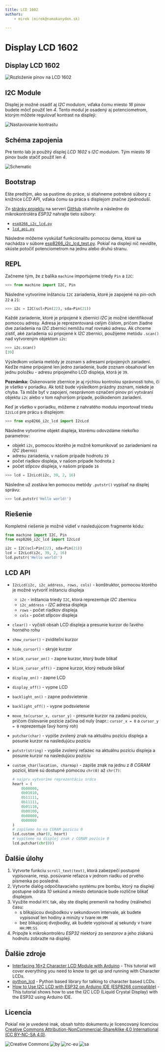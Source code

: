 ```yaml
---
title: LCD 1602
authors:
	- mirek (mirek@namakanyden.sk)

---
```

# Display LCD 1602

## Display LCD 1602

![Rozloženie pinov na LCD 1602](images/lcd.1602.pinout.png)

## I2C Module

Displej je možné osadiť aj _I2C_ modulom, vďaka čomu miesto _16_ pinov budete môcť použiť len _4_. Tento modul je osadený aj potenciometrom, ktorým môžete regulovať kontrast na displeji:

![Nastavovanie kontrastu](images/lcd.1602.adjust.pot.jpg)


## Schéma zapojenia

Pre tento lab je použitý displej _LCD 1602_ s _I2C_ modulom. Tým miesto _16_ pinov bude stačiť použiť len _4_.

![Schematic](images/lcd.1602.png)

## Bootstrap

Ešte predtým, ako sa pustíme do práce, si stiahneme potrebné súbory z knižnice _LCD API_, vďaka čomu sa práca s displejom značne zjednoduší.

Zo [stránky projektu](https://github.com/dhylands/python_lcd) na serveri [GitHub](https://github.com) stiahnite a následne do mikrokontroléra _ESP32_ nahrajte tieto súbory:

* [`esp8266_i2c_lcd.py`](https://github.com/dhylands/python_lcd/blob/master/lcd/esp8266_i2c_lcd.py)
* [`lcd_api.py`](https://github.com/dhylands/python_lcd/blob/master/lcd/lcd_api.py)

Následne môžeme vyskúšať funkcionalitu pomocou dema, ktoré sa nachádza v súbore [esp8266_i2c_lcd_test.py](https://github.com/dhylands/python_lcd/blob/master/lcd/esp8266_i2c_lcd_test.py). Pokiaľ na displeji nič nevidíte, skúste potočiť potenciometrom na jednu alebo druhú stranu.

## REPL

Začneme tým, že z balíka `machine` importujeme triedy `Pin` a `I2C`:

```python
>>> from machine import I2C, Pin
```

Následne vytvoríme inštanciu `I2C` zariadenia, ktoré je zapojené na pin-och `22` a `21`:

```python
>>> i2c = I2C(scl=Pin(22), sda=Pin(21))
```

Každé zariadenie, ktoré je pripojené k zbernici _I2C_ je možné identifikovať pomocou adresy. Adresa je reprezentovaná celým číslom, pričom žiadne dve zariadenia na _I2C_ zbernici nemôžu mať rovnakú adresu. Ak chceme zistiť, aké zariadenia sú pripojené k _I2C_ zbernici, použijeme metódu `.scan()` nad vytvoreným objektom `i2c`:

```python
>>> i2c.scan()
[39]
```

Výsledkom volania metódy je zoznam s adresami pripojených zariadení. Keďže máme pripojené len jedno zariadenie, bude zoznam obsahovať len jednu položku - adresu pripojeného LCD displeja, ktorá je `39`.

**Poznámka:** Oskenovanie zbernice je aj rýchlou kontrolou správnosti toho, či je všetko v poriadku. Ak totiž bude výsledkom prázdny zoznam, niekde je chyba. Tá môže byť v zapojení, nesprávnom označení pinov pri vytváraní objektu `i2c` alebo v tom najhoršom prípade, poškodenom zariadení.

Keď je všetko v poriadku, môžeme z nahratého modulu importovať triedu `I2cLcd` pre prácu s displejom:

```python
>>> from esp8266_i2c_lcd import I2cLcd
```

Následne vytvoríme objekt displeja, ktorému odovzdáme niekoľko parametrov:

* objekt `i2c`, pomocou ktorého je možné komunikovať so zariadeniami na _I2C_ zbernici
* adresu zariadenia, v našom prípade hodnotu `39`
* počet riadkov displeja, v našom prípade hodnota `2`
* počet stĺpcov displeja, v našom prípade `16`


```python
>>> lcd = I2cLcd(i2c, 39, 2, 16)
```

Následne už zostáva len pomocou metódy `.putstr()` vypísať na displej správu:

```python
>>> lcd.putstr('Hello world!')
```

## Riešenie

Kompletné riešenie je možné vidieť v nasledujúcom fragmente kódu:


```python
from machine import I2C, Pin
from esp8266_i2c_lcd import I2cLcd

i2c = I2C(scl=Pin(22), sda=Pin(21))
lcd = I2cLcd(i2c, 39, 2, 16)
lcd.putstr('Hello world!')
```

## LCD API

- `I2cLcd(i2c, i2c_address, rows, cols)` - konštruktor, pomocou ktorého je možné vytvoriť inštanciu displeja

  - `i2c` - inštancia triedy `I2C`, ktorá reprezentuje _I2C_ zbernicu
  - `i2c_address` - _I2C_ adresa displeja
  - `rows` - počet riadkov displeja
  - `cols` - počet stĺpcov displeja

- `clear()` - vyčistí obsah LCD displeja a presunie kurzor do ľavého horného rohu

- `show_cursor()` - zviditeľní kurzor

- `hide_cursor()` - skryje kurzor

- `blink_cursor_on()` - zapne kurzor, ktorý bude blikať

- `blink_cursor_off()` - zapne kurzor, ktorý nebude blikať 

- `display_on()` - zapne LCD

- `display_off()` - vypne LCD

- `backlight_on()` - zapne podsvietenie

- `backlight_off()` - vypne podsvietenie

- `move_to(cursor_x, cursor_y)` - presunie kurzor na zadanú pozíciu, pričom číslovanie pozície začína od nuly (napr.: `cursor_x = 0` a `cursor_y = 0` reprezentuje ľavý horný roh)

- `putchar(char)` - vypíše zvolený znak na aktuálnu pozíciu displeja a posunie kurzor na nasledujúcu pozíciu

- `putstr(string)` - vypíše zvolený reťazec na aktuálnu pozíciu displeja a posunie kurzor na nasledujúcu pozíciu

- `custom_char(location, charmap)` - zapíše znak na jednu z _8_ _CGRAM_ pozícií, ktoré sú dostupné pomocou `chr(0)` až `chr(7)`:

  ```python
  # najprv vytvoríme reprezentáciu srdca
  heart = (
      0b00000,
      0b01010,
      0b11111,
      0b11111,
      0b01110,
      0b00100,
      0b00000,
      0b00000
  )
  # zapíšeme ho na CGRAM pozíciu 0
  lcd.custom_char(0, heart)
  # vypíšeme na displej znak z CGRAM pozície 0
  lcd.putchar(chr(0))
  ```

## Ďalšie úlohy

1. Vytvorte funkciu `scroll_text(text)`, ktorá zabezpečí postupné vypisovanie, resp. posúvanie reťazca v jednom riadku od prvého písmenka po posledné.
2. Vytvorte dialóg odpočítavacieho systému pre bombu, ktorý na displeji postupne odráta _10_ sekúnd a miesto detonácie bude rozlične blikať displejom.
3. Využite modul `RTC` tak, aby ste displej premenili na hodiny (reálneho) času:
   * s blikajúcou dvojbodkou v sekundovom intervale, ak budete vypisovať len hodiny a minúty v tvare `HH:MM`
   * bez blikajúcej dvojbodky, ak budete vypisovať aj sekundy v tvare `HH:MM:SS`
4. Pripojte k mikrokontroléru _ESP32_ niektorý zo senzorov a jeho získanú hodnotu zobrazte na displeji.


## Ďalšie zdroje

* [Interfacing 16×2 Character LCD Module with Arduino](https://lastminuteengineers.com/arduino-1602-character-lcd-tutorial/) - This tutorial will cover everything you need to know to get up and running with Character LCDs.
* [python_lcd](https://github.com/dhylands/python_lcd) - Python based library for talking to character based LCDs.
* [How to Use I2C LCD with ESP32 on Arduino IDE (ESP8266 compatible)](https://randomnerdtutorials.com/esp32-esp8266-i2c-lcd-arduino-ide/) - This tutorial shows how to use the I2C LCD (Liquid Crystal Display) with the ESP32 using Arduino IDE.


## Licencia

Pokiaľ nie je uvedené inak, obsah tohto dokumentu je licencovaný licenciou [Creative Commons Attribution-NonCommercial-ShareAlike 4.0 International (CC BY-NC-SA 4.0)](https://creativecommons.org/licenses/by-nc-sa/4.0/).

![Creative Commons](images/cc.svg) ![by](images/by.svg) ![nc-eu](images/nc-eu.svg) ![sa](images/sa.svg)
